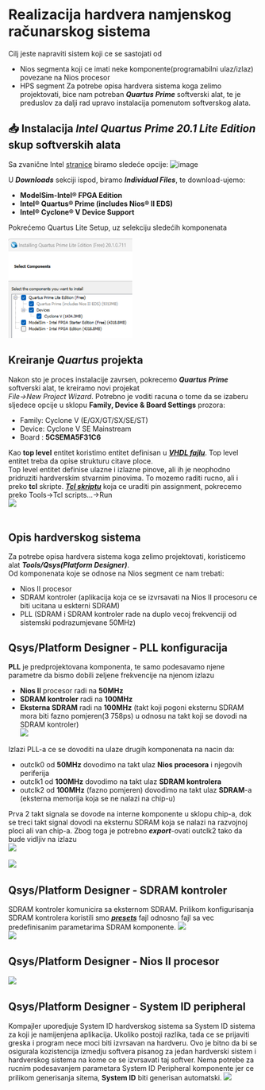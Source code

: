 # Realizacija hardvera namjenskog računarskog sistema

Cilj jeste napraviti sistem koji ce se sastojati od
  - Nios segmenta koji ce imati neke komponente(programabilni ulaz/izlaz) povezane na Nios procesor
  - HPS segment
Za potrebe opisa hardvera sistema koga zelimo projektovati, bice nam potreban ***Quartus Prime*** softverski alat, te je preduslov za dalji rad upravo instalacija pomenutom softverskog alata.</br>

## 📥	Instalacija ***Intel Quartus Prime 20.1 Lite Edition*** skup softverskih alata

Sa zvanične Intel [stranice](https://www.intel.com/content/www/us/en/software-kit/661019/intel-quartus-prime-lite-edition-design-software-version-20-1-for-windows.html) biramo sledeće opcije:
![image](https://github.com/user-attachments/assets/e6c24e49-2b53-4a4e-9c9d-163d8fa6120c) </br>

U ***Downloads*** sekciji ispod, biramo ***Individual Files***, te download-ujemo: 
- **ModelSim-Intel® FPGA Edition**
- **Intel® Quartus® Prime (includes Nios® II EDS)**
- **Intel® Cyclone® V Device Support**

Pokrećemo Quartus Lite Setup, uz selekciju sledećih komponenata
<p align="left">
  <img src="/image/select.png" alt="Alt text" width="250" height="200"/>
</p>

## Kreiranje ***Quartus*** projekta
Nakon sto je proces instalacije zavrsen, pokrecemo ***Quartus Prime*** softverski alat, te kreiramo novi projekat</br> <i>File->New Project Wizard</i>. Potrebno je voditi racuna o tome da se izaberu sljedece opcije u sklopu **Family, Device & Board Settings** prozora:
  - Family: Cyclone V (E/GX/GT/SX/SE/ST)
  - Device: Cyclone V SE Mainstream
  - Board : **5CSEMA5F31C6**

Kao **top level** entitet koristimo entitet definisan u ***[VHDL fajlu](hdl/de1_soc_top.vhd)***. Top level entitet treba da opise strukturu citave ploce.</br>
Top level entitet definise ulazne i izlazne pinove, ali ih je neophodno pridruziti hardverskim stvarnim pinovima. To mozemo raditi rucno, ali i preko **tcl** skripte.
 ***[Tcl skriptu](tcl/pin_assignment_de1_soc.tcl)*** koja ce uraditi pin assignment, pokrecemo preko Tools->Tcl scripts...->Run</br>
<img src="https://github.com/user-attachments/assets/97745647-4b9b-47ea-9832-420d799da17d" width="600"> </br></br>


## Opis hardverskog sistema
Za potrebe opisa hardvera sistema koga zelimo projektovati, koristicemo alat ***Tools/Qsys(Platform Designer)***.</br>
Od komponenata koje se odnose na Nios segment ce nam trebati:
  -  Nios II procesor
  -  SDRAM kontroler (aplikacija koja ce se izvrsavati na Nios II procesoru ce biti ucitana u eskterni SDRAM)
  -  PLL (SDRAM i SDRAM kontroler rade na duplo vecoj frekvenciji od sistemski podrazumjevane 50MHz)

## Qsys/Platform Designer - PLL konfiguracija
**PLL** je predprojektovana komponenta, te samo podesavamo njene parametre da bismo dobili zeljene frekvencije na njenom izlazu</br>
   - **Nios II** procesor radi na **50MHz**</br>
   - **SDRAM kontroler** radi na **100MHz**</br>
   - **Eksterna SDRAM** radi na **100MHz** (takt koji pogoni eksternu SDRAM mora biti fazno pomjeren(3 758ps) u odnosu na takt koji se dovodi na SDRAM kontroler)</br>
<img src="https://github.com/user-attachments/assets/613fc694-d69d-4fc8-825f-89e8ffc72b8a" width="500"> </br>
  
Izlazi PLL-a ce se dovoditi na ulaze drugih komponenata na nacin da:
  - outclk0 od **50MHz** dovodimo na takt ulaz **Nios procesora** i njegovih periferija
  - outclk1 od **100MHz** dovodimo na takt ulaz **SDRAM kontrolera**
  - outclk2 od **100MHz** (fazno pomjeren) dovodimo na takt ulaz **SDRAM**-a (eksterna memorija koja se ne nalazi na chip-u)

Prva 2 takt signala se dovode na interne komponente u sklopu chip-a, dok se treci takt signal dovodi na eksternu SDRAM koja se nalazi na razvojnoj ploci ali van chip-a. Zbog toga 
je potrebno ***export***-ovati outclk2 tako da bude vidljiv na izlazu</br>
<img src="https://github.com/user-attachments/assets/a64fec32-6afc-4898-9555-23332c479645"  height="150"></br>

<img src="https://github.com/user-attachments/assets/40fbfe7c-895a-45fd-ab52-25ea3564c2ad"  width="350">

## Qsys/Platform Designer - SDRAM kontroler
SDRAM kontroler komunicira sa eksternom SDRAM. Prilikom konfigurisanja SDRAM kontrolera koristili smo ***[presets](presets/sdram-controller.qprs)*** fajl odnosno fajl sa vec predefinisanim parametarima SDRAM komponente. 
<img src="https://github.com/user-attachments/assets/b2c4a301-df4d-44ec-8ccc-213bcf4613fc"></br>
<img src="https://github.com/user-attachments/assets/7e8f42de-d3de-4931-af60-42431a38c2c9"></br>


## Qsys/Platform Designer - Nios II procesor
<img src="https://github.com/user-attachments/assets/632fe881-c461-43f4-8be7-f97055eb45d5">


## Qsys/Platform Designer - System ID peripheral
Kompajler uporedjuje System ID hardverskog sistema sa System ID sistema za koji je namijenjena aplikacija. Ukoliko postoji razlika, tada ce se prijaviti greska i program nece moci biti izvrsavan na hardveru. Ovo je bitno da bi se osigurala kozistencija izmedju softvera pisanog za jedan hardverski sistem i hardverskog sistema na kome ce se izvrsavati taj softver.
Nema potrebe za rucnim podesavanjem parametara System ID Peripheral komponente jer ce prilikom generisanja sitema, **System ID** biti generisan automatski.
<img src="https://github.com/user-attachments/assets/8770b79c-48f0-4d00-b0a9-7ffc3e96008e">
